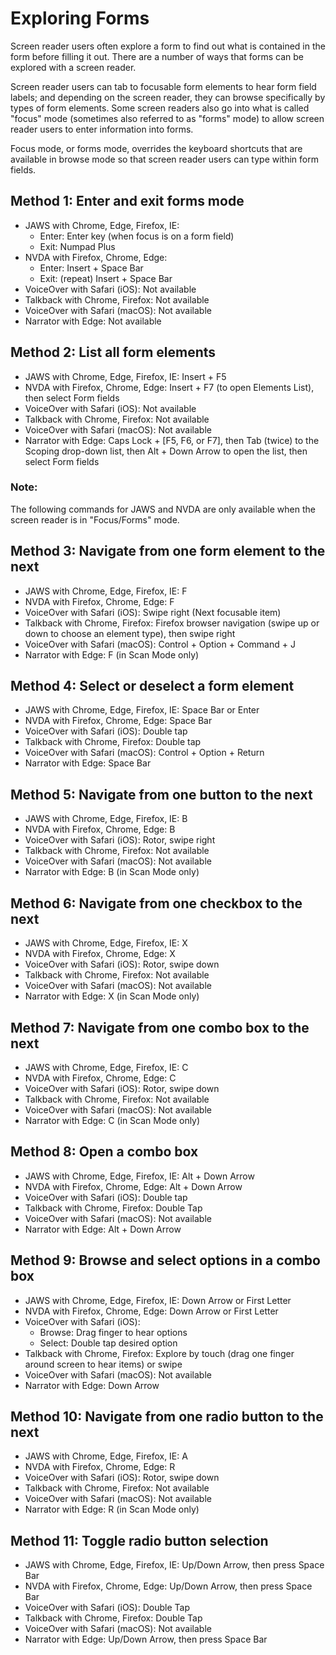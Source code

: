 # Exploring Forms

Screen reader users often explore a form to find out what is contained in the form before filling it out. There are a number of ways that forms can be explored with a screen reader.

Screen reader users can tab to focusable form elements to hear form field labels; and depending on the screen reader, they can browse specifically by types of form elements. Some screen readers also go into what is called "focus" mode (sometimes also referred to as "forms" mode) to allow screen reader users to enter information into forms.

Focus mode, or forms mode, overrides the keyboard shortcuts that are available in browse mode so that screen reader users can type within form fields.

## Method 1: Enter and exit forms mode

- JAWS with Chrome, Edge, Firefox, IE:
  - Enter: Enter key (when focus is on a form field)
  - Exit: Numpad Plus
- NVDA with Firefox, Chrome, Edge:
  - Enter: Insert + Space Bar
  - Exit: (repeat) Insert + Space Bar
- VoiceOver with Safari (iOS): Not available
- Talkback with Chrome, Firefox: Not available
- VoiceOver with Safari (macOS): Not available
- Narrator with Edge: Not available

## Method 2: List all form elements

- JAWS with Chrome, Edge, Firefox, IE: Insert + F5
- NVDA with Firefox, Chrome, Edge: Insert + F7 (to open Elements List), then select Form fields
- VoiceOver with Safari (iOS): Not available
- Talkback with Chrome, Firefox: Not available
- VoiceOver with Safari (macOS): Not available
- Narrator with Edge: Caps Lock + [F5, F6, or F7], then Tab (twice) to the Scoping drop-down list, then Alt + Down Arrow to open the list, then select Form fields

### Note:

The following commands for JAWS and NVDA are only available when the screen reader is in "Focus/Forms" mode.

## Method 3: Navigate from one form element to the next

- JAWS with Chrome, Edge, Firefox, IE: F
- NVDA with Firefox, Chrome, Edge: F
- VoiceOver with Safari (iOS): Swipe right (Next focusable item)
- Talkback with Chrome, Firefox: Firefox browser navigation (swipe up or down to choose an element type), then swipe right
- VoiceOver with Safari (macOS): Control + Option + Command + J
- Narrator with Edge: F (in Scan Mode only)

## Method 4: Select or deselect a form element

- JAWS with Chrome, Edge, Firefox, IE: Space Bar or Enter
- NVDA with Firefox, Chrome, Edge: Space Bar
- VoiceOver with Safari (iOS): Double tap
- Talkback with Chrome, Firefox: Double tap
- VoiceOver with Safari (macOS): Control + Option + Return
- Narrator with Edge: Space Bar

## Method 5: Navigate from one button to the next

- JAWS with Chrome, Edge, Firefox, IE: B
- NVDA with Firefox, Chrome, Edge: B
- VoiceOver with Safari (iOS): Rotor, swipe right
- Talkback with Chrome, Firefox: Not available
- VoiceOver with Safari (macOS): Not available
- Narrator with Edge: B (in Scan Mode only)

## Method 6: Navigate from one checkbox to the next

- JAWS with Chrome, Edge, Firefox, IE: X
- NVDA with Firefox, Chrome, Edge: X
- VoiceOver with Safari (iOS): Rotor, swipe down
- Talkback with Chrome, Firefox: Not available
- VoiceOver with Safari (macOS): Not available
- Narrator with Edge: X (in Scan Mode only)

## Method 7: Navigate from one combo box to the next

- JAWS with Chrome, Edge, Firefox, IE: C
- NVDA with Firefox, Chrome, Edge: C
- VoiceOver with Safari (iOS): Rotor, swipe down
- Talkback with Chrome, Firefox: Not available
- VoiceOver with Safari (macOS): Not available
- Narrator with Edge: C (in Scan Mode only)

## Method 8: Open a combo box

- JAWS with Chrome, Edge, Firefox, IE: Alt + Down Arrow
- NVDA with Firefox, Chrome, Edge: Alt + Down Arrow
- VoiceOver with Safari (iOS): Double tap
- Talkback with Chrome, Firefox: Double Tap
- VoiceOver with Safari (macOS): Not available
- Narrator with Edge: Alt + Down Arrow

## Method 9: Browse and select options in a combo box

- JAWS with Chrome, Edge, Firefox, IE: Down Arrow or First Letter
- NVDA with Firefox, Chrome, Edge: Down Arrow or First Letter
- VoiceOver with Safari (iOS):
  - Browse: Drag finger to hear options
  - Select: Double tap desired option
- Talkback with Chrome, Firefox: Explore by touch (drag one finger around screen to hear items) or swipe
- VoiceOver with Safari (macOS): Not available
- Narrator with Edge: Down Arrow

## Method 10: Navigate from one radio button to the next

- JAWS with Chrome, Edge, Firefox, IE: A
- NVDA with Firefox, Chrome, Edge: R
- VoiceOver with Safari (iOS): Rotor, swipe down
- Talkback with Chrome, Firefox: Not available
- VoiceOver with Safari (macOS): Not available
- Narrator with Edge: R (in Scan Mode only)

## Method 11: Toggle radio button selection

- JAWS with Chrome, Edge, Firefox, IE: Up/Down Arrow, then press Space Bar
- NVDA with Firefox, Chrome, Edge: Up/Down Arrow, then press Space Bar
- VoiceOver with Safari (iOS): Double Tap
- Talkback with Chrome, Firefox: Double Tap
- VoiceOver with Safari (macOS): Not available
- Narrator with Edge: Up/Down Arrow, then press Space Bar
